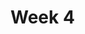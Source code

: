 <!-- .slide: data-background="./Images/header.svg" data-background-repeat="none" data-background-size="40% 40%" data-background-position="center 10%" class="header" -->
# Week 4


<!-- 
➡️ [**Slides**](https://shelleyhoover.github.io/UPP4652022/Slides/week4.html)


## Project 1

**Due: Tue, July 13th (11:59pm)** 

There are a lot of options in AGOL.  The purpose of this project is to choose one and create a detailed, in-depth web application, story map, or dashboard. Ideally, you could use this project for your final portfolio, so consider who you would want to share it with post-graduation.  

Students should be prepared to give a 2–3-minute demonstration of their application at the beginning of the July 14 class. How do you intend for users to interact with the application? Why did you choose this application format?  If you are unable to attend the class on July 14, please contact the instructor as soon as possible.   

If you have an AGOL project in mind that does not fit one of the below options, contact the instructor for guidance. 

**Option 1: Expand on your HW2 Story Map**
- Final product must be a story that bridges narrative text, spatial data, and media to tell a complicated story in an appealing, logical way. 
- Each project will vary greatly, so the following are not strict requirements, but rather general features to allow students to understand the scope expected. The student is encouraged to make choices that will either exclude or expand on the below in a way that suit the narrative of their story:  
  - Three separate map views (views from multiple web maps preferred)
  - 3-5 paragraphs narrative text
  - 2-3 additional media items (image, video, etc) 

*Option 1 Deliverables:* 

- Document uploaded to blackboard, including:
  - URL to Story Map, 
  - Screen shot of story map when webpage loads
  - Screen shots of major features
  - 1-2 paragraphs describing why you selected a StoryMap for your project. What were you trying to show and why was a StoryMap a better option?
    - Include why you selected the template/built from scratch & what immersive section you selected.  
    - What were some issues you came across?  
    - If choosing to include fewer items than listed above, describe why adding that content would have been detrimental to your final product. 

**Option 2: Expand on your HW2 Web Application**
- Final product must be a web mapping application that allows the viewer to sort through & comprehend otherwise noisy, complicated spatial data. The application must demonstrate a clear purpose and be easy-to-use for the intended audience. 
- Each project will vary greatly, so the following are not strict requirements, but rather general features to allow students to understand the scope expected. The student is encouraged to make choices that will either exclude or expand on the below in a way that suit the functionality of their application:   
  - Three off-panel widgets (widgets selected must make sense to overall functionality of application. Do not add widgets to simply add widgets)
  - 3-4 layers of data (points/line/polygon layers) that the user can interact with. (layers must make sense to the purpose and contextualize the problem at hand. Be wary of adding data that will only add unnecessary noise for the viewer)

*Option2 Deliverables:* 
- Document uploaded to blackboard, including:
  - URL to application, 
  - Screen shot of app when webpage loads
  - Screen shots of major features
  - 1-2 paragraphs describing why you selected an application for your project. What were you trying to accomplish and why was the application a better option?
    - What widgets you selected, and how the widgets make sense to the overall functionality of the application. 
    - Which data layers were selected and why?
    - What were some issues you came across?  
    - If choosing to include fewer items than listed above, describe why adding that content would have been detrimental to your final product. 

**Option 3: Survey 123 Map & Dashboard Application**

bjective: Learn the basics of creating a Survey 123 map, sharing, and embedding it in a Web App (Dashboard)  Ensure that your survey form, web map, and web app are all shared to the group, organization, or shared with everyone.  
Your dashboard should have at least 4 elements:
1.	Your survey 
2.	Web Map showing survey results
3.	Two additional dashboard elements showing the results of the survey (charts, graphs, etc) 

*Option 3 Deliverables: Document uploaded to blackboard, including:*
1.	URL to application, 
2.	Screen shot of app when webpage loads
3.	Screen shots of major features
4.	1-2 paragraphs describing why you selected the survey & dashboard. 


**Project 1 will be scored on the inclusion of the above criteria, plus:**
- Well-organized data
- Clear, useful pop-ups
- Meaningful title 
- Understandable legend
- Simple, purposeful cartography
- AGOL Overview Page of application must include:
  - Descriptive text providing context, summarizing the purpose of the map, and explaining its components. 
  - Credits/source information 

## Extra Credit

**For extra credit: Learn the basics of Open Street Mapping, Humanitarian OpenStreet Map Team, and how to contribute to projects.**  
 
1.	Log into the HOT OSM Tasking Manager & create OSM ID https://tasks.hotosm.org/
2.	Choose a project – it must be a beginner task, and should be less than 90% completed
3.	Read through ALL INSTRUCTIONS for the project
4.	Map one tile using the HOT editor of your choice. 
5.	When in doubt, see step-by-step instructions: https://learnosm.org/en/coordination/tasking-manager3/ 

**Extra Credit Deliverables: In you project log, submit a 1-2 paragraph summary to blackboard, including:**
- Your OSM ID and link to completed tasks in editor system.
- 1-2 sentences describing project, why HOT was needed, and the tasks you accomplished.

**Each submitted tile will be worth 2 points, for up to 10 points. Open until 8/4**
- If tiles come from separate projects, include a description for each
- Indicate the number of tiles completed in the log
- If you already submitted the extra credit and decide to complete more tiles, add the additional info to your document and resubmit to blackboard. 


## Links
- [Queering the Map](https://www.queeringthemap.com/)
- [Article on Crowdsourcing Geospatial Data](https://www.sciencedirect.com/science/article/pii/S0924271610000602)
- [The neglected and unmapped](https://guardian.ng/stories/makoko-neglected-and-unmapped/)
- [Bridging the gap: a Gender Gap in GIS](https://up42.com/blog/tech/visible-women-female-mappers-bridge-the-data-gap-in-urban-design)
- [Sweden Shovels walking paths before driving paths](https://usa.streetsblog.org/2018/01/24/why-sweden-clears-walkways-before-roads/)
- [One Billion People live in unmapped areas](https://reliefweb.int/report/world/what-if-we-could-map-one-billion-people-currently-missing-world-s-maps-0)

## Map Sources
- [Hereford Mappamundi](https://www.themappamundi.co.uk/)
- [Kangnido Map](https://en.wikipedia.org/wiki/Gangnido#/media/File:KangnidoMap.jpg)
- [AT&T/Verizon](https://www.pcworld.com/article/181364/ATT_Sues_Verizon_Over_Theres_a_Map_for_That_Ads.html)
- [Easily the best map ever, objectively. Nothing to do with Crowdsourcing](https://collections.lib.uwm.edu/digital/collection/agdm/id/7649) -->